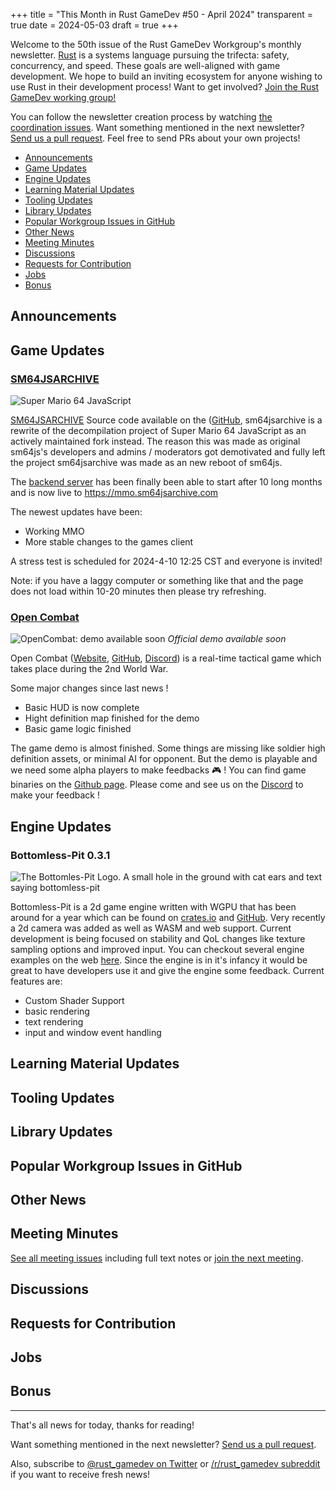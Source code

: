 +++
title = "This Month in Rust GameDev #50 - April 2024"
transparent = true
date = 2024-05-03
draft = true
+++

<!-- no toc -->

<!-- Check the post with markdownlint-->

Welcome to the 50th issue of the Rust GameDev Workgroup's
monthly newsletter.
[Rust] is a systems language pursuing the trifecta:
safety, concurrency, and speed.
These goals are well-aligned with game development.
We hope to build an inviting ecosystem for anyone wishing
to use Rust in their development process!
Want to get involved? [Join the Rust GameDev working group!][join]

You can follow the newsletter creation process
by watching [the coordination issues][coordination].
Want something mentioned in the next newsletter?
[Send us a pull request][pr].
Feel free to send PRs about your own projects!

[Rust]: https://rust-lang.org
[join]: https://github.com/rust-gamedev/wg#join-the-fun
[pr]: https://github.com/rust-gamedev/rust-gamedev.github.io
[coordination]: https://github.com/rust-gamedev/rust-gamedev.github.io/issues?q=label%3Acoordination

- [Announcements](#announcements)
- [Game Updates](#game-updates)
- [Engine Updates](#engine-updates)
- [Learning Material Updates](#learning-material-updates)
- [Tooling Updates](#tooling-updates)
- [Library Updates](#library-updates)
- [Popular Workgroup Issues in GitHub](#popular-workgroup-issues-in-github)
- [Other News](#other-news)
- [Meeting Minutes](#meeting-minutes)
- [Discussions](#discussions)
- [Requests for Contribution](#requests-for-contribution)
- [Jobs](#jobs)
- [Bonus](#bonus)

<!--
Ideal section structure is:

```
### [Title]

![image/GIF description](image link)
_image caption_

A paragraph or two with a summary and [useful links].

_Discussions:
[/r/rust](https://reddit.com/r/rust/todo),
[twitter](https://twitter.com/todo/status/123456)_

[Title]: https://first.link
[useful links]: https://other.link
```

If needed, a section can be split into subsections with a "------" delimiter.
-->

## Announcements

## Game Updates

### [SM64JSARCHIVE][sm64jsarchive]

![Super Mario 64 JavaScript](sm64jsarchive.jpg)

[SM64JSARCHIVE][sm64jsarchive] Source code available on the ([GitHub][sm64jsarchive-github], sm64jsarchive is a rewrite
of the decompilation project of Super Mario 64 JavaScript as an actively maintained fork instead. 
The reason this was made as original sm64js's developers and admins / moderators got demotivated and 
fully left the project sm64jsarchive was made as an new reboot of sm64js.

The [backend server][sm64jsarchive-server] has been finally been able to start after 10 long months
and is now live to <https://mmo.sm64jsarchive.com>

The newest updates have been:

- Working MMO
- More stable changes to the games client

A stress test is scheduled for 2024-4-10 12:25 CST and everyone is invited!

Note: if you have a laggy computer or something like that and the page does not load within 10-20 minutes then please try refreshing.

[sm64jsarchive]: https://mmo.sm64jsarchive.com
[sm64jsarchive-github]: https://github.com/uuphoria2/sm64jsarchive
[sm64jsarchive-server]: https://github.com/sm64jsarchived/sm64jsarchive-mmo-server

### [Open Combat][OpenCombat_website]

![OpenCombat: demo available soon](OpenCombat202404.jpg)
_Official demo available soon_

Open Combat ([Website][OpenCombat_website], [GitHub][OpenCombat_github],
[Discord][OpenCombat_discord]) is a real-time tactical game
which takes place during the 2nd World War.

Some major changes since last news !

- Basic HUD is now complete
- Hight definition map finished for the demo
- Basic game logic finished

The game demo is almost finished.
Some things are missing like soldier high definition assets, or minimal AI for opponent.
But the demo is playable and we need some alpha players to make feedbacks 🎮 !
You can find game binaries on the [Github page][OpenCombat_release].
Please come and see us on the [Discord][OpenCombat_discord] to make your feedback !

[OpenCombat_website]: https://opencombat.bux.fr/
[OpenCombat_github]: https://github.com/buxx/OpenCombat
[OpenCombat_discord]: https://discord.gg/6P2vtFh2Px
[OpenCombat_release]: https://github.com/buxx/OpenCombat/releases

## Engine Updates

### Bottomless-Pit 0.3.1
![The Bottomles-Pit Logo. A small hole in the ground with cat ears and text saying bottomless-pit](https://eggshark.dev/images/bplogo.png)


Bottomless-Pit is a 2d game engine written with WGPU that has been around for a year which can be found on [crates.io][Bottomless-Pit_cratesio] and [GitHub][Bottomless-Pit_github].
Very recently a 2d camera was added as well as WASM and web support.
Current development is being focused on stability and QoL changes like texture sampling options and improved input.
You can checkout several engine examples on the web [here][Bottomless-Pit_Website].
Since the engine is in it's infancy it would be great to have developers use it and give the engine some feedback.
Current features are:

- Custom Shader Support
- basic rendering
- text rendering
- input and window event handling

[Bottomless-Pit_Website]: https://eggshark.dev/bp-examples
[Bottomless-Pit_cratesio]: https://crates.io/crates/bottomless-pit
[Bottomless-Pit_github]: https://github.com/EggShark/bottomless-pit

## Learning Material Updates

## Tooling Updates

## Library Updates

## Popular Workgroup Issues in GitHub

<!-- Up to 10 links to interesting issues -->

## Other News

<!-- One-liners for plan items that haven't got their own sections. -->

## Meeting Minutes

<!-- Up to 10 most important notes + a link to the full details -->

[See all meeting issues][label_meeting] including full text notes
or [join the next meeting][join].

[label_meeting]: https://github.com/rust-gamedev/wg/issues?q=label%3Ameeting

## Discussions

<!-- Links to handpicked reddit/twitter/urlo/etc threads that provide
useful information -->

## Requests for Contribution

<!-- Links to "good first issue"-labels or direct links to specific tasks -->

## Jobs

<!-- An optional section for new jobs related to Rust gamedev -->

## Bonus

<!-- Bonus section to make the newsletter more interesting
and highlight events from the past. -->

------

That's all news for today, thanks for reading!

Want something mentioned in the next newsletter?
[Send us a pull request][pr].

Also, subscribe to [@rust_gamedev on Twitter][@rust_gamedev]
or [/r/rust_gamedev subreddit][/r/rust_gamedev] if you want to receive fresh news!

<!--
TODO: Add real links and un-comment once this post is published
**Discuss this post on**:
[/r/rust_gamedev](TODO),
[Mastodon](TODO),
[Twitter](TODO),
[Discord](https://discord.gg/yNtPTb2).
-->

[/r/rust_gamedev]: https://reddit.com/r/rust_gamedev
[@rust_gamedev]: https://twitter.com/rust_gamedev
